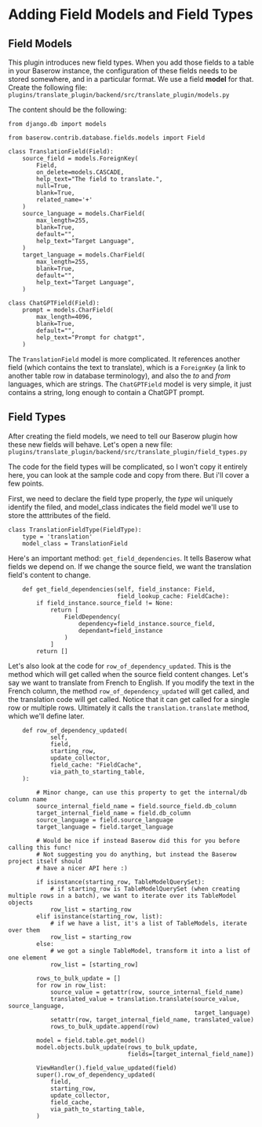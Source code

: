 # Adding Field Models and Field Types
## Field Models
This plugin introduces new field types. When you add those fields to a table in your Baserow instance, the configuration of these fields needs to be stored somewhere, and in a particular format. We use a field **model** for that. Create the following file: `plugins/translate_plugin/backend/src/translate_plugin/models.py`

The content should be the following:
```
from django.db import models

from baserow.contrib.database.fields.models import Field

class TranslationField(Field):
    source_field = models.ForeignKey(
        Field,
        on_delete=models.CASCADE,
        help_text="The field to translate.",
        null=True,
        blank=True,
        related_name='+'
    )
    source_language = models.CharField(
        max_length=255,
        blank=True,
        default="",
        help_text="Target Language",
    )
    target_language = models.CharField(
        max_length=255,
        blank=True,
        default="",
        help_text="Target Language",
    )

class ChatGPTField(Field):
    prompt = models.CharField(
        max_length=4096,
        blank=True,
        default="",
        help_text="Prompt for chatgpt",
    )
```

The `TranslationField` model is more complicated. It references another field (which contains the text to translate), which is a `ForeignKey` (a link to another table row in database terminology), and also the *to* and *from* languages, which are strings.
The `ChatGPTField` model is very simple, it just contains a string, long enough to contain a ChatGPT prompt.

## Field Types
After creating the field models, we need to tell our Baserow plugin how these new fields will behave. Let's open a new file: `plugins/translate_plugin/backend/src/translate_plugin/field_types.py`

The code for the field types will be complicated, so I won't copy it entirely here, you can look at the sample code and copy from there. But i'll cover a few points.

First, we need to declare the field type properly, the *type* wil uniquely identify the filed, and model_class indicates the field model we'll use to store the atttributes of the field.
```
class TranslationFieldType(FieldType):
    type = 'translation'
    model_class = TranslationField
```
Here's an important method: `get_field_dependencies`. It tells Baserow what fields we depend on. If we change the source field, we want the translation field's content to change.
```
    def get_field_dependencies(self, field_instance: Field,
                               field_lookup_cache: FieldCache):
        if field_instance.source_field != None:
            return [
                FieldDependency(
                    dependency=field_instance.source_field,
                    dependant=field_instance
                )
            ]
        return []
```
Let's also look at the code for `row_of_dependency_updated`. This is the method which will get called when the source field content changes. Let's say we want to translate from French to English. If you modify the text in the French column, the method `row_of_dependency_updated` will get called, and the translation code will get called. Notice that it can get called for a single row or multiple rows. Ultimately it calls the `translation.translate` method, which we'll define later.
```
    def row_of_dependency_updated(
            self,
            field,
            starting_row,
            update_collector,
            field_cache: "FieldCache",
            via_path_to_starting_table,
    ):

        # Minor change, can use this property to get the internal/db column name
        source_internal_field_name = field.source_field.db_column
        target_internal_field_name = field.db_column
        source_language = field.source_language
        target_language = field.target_language

        # Would be nice if instead Baserow did this for you before calling this func!
        # Not suggesting you do anything, but instead the Baserow project itself should
        # have a nicer API here :)

        if isinstance(starting_row, TableModelQuerySet):
            # if starting_row is TableModelQuerySet (when creating multiple rows in a batch), we want to iterate over its TableModel objects
            row_list = starting_row
        elif isinstance(starting_row, list):
            # if we have a list, it's a list of TableModels, iterate over them
            row_list = starting_row            
        else:
            # we got a single TableModel, transform it into a list of one element
            row_list = [starting_row]

        rows_to_bulk_update = []
        for row in row_list:
            source_value = getattr(row, source_internal_field_name)
            translated_value = translation.translate(source_value, source_language,
                                                     target_language)
            setattr(row, target_internal_field_name, translated_value)
            rows_to_bulk_update.append(row)

        model = field.table.get_model()
        model.objects.bulk_update(rows_to_bulk_update,
                                  fields=[target_internal_field_name])

        ViewHandler().field_value_updated(field)
        super().row_of_dependency_updated(
            field,
            starting_row,
            update_collector,
            field_cache,
            via_path_to_starting_table,
        )
```